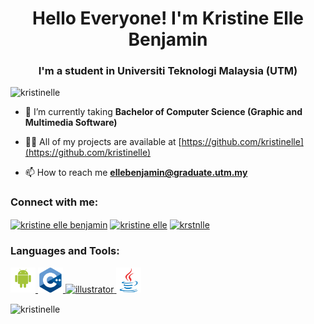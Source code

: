 <h1 align="center">Hello Everyone! I'm Kristine Elle Benjamin</h1>
<h3 align="center">I'm a student in Universiti Teknologi Malaysia (UTM)</h3>

<p align="left"> <img src="https://komarev.com/ghpvc/?username=kristinelle&label=Profile%20views&color=0e75b6&style=flat" alt="kristinelle" /> </p>

- 🌱 I’m currently taking **Bachelor of Computer Science (Graphic and Multimedia Software)**

- 👨‍💻 All of my projects are available at [https://github.com/kristinelle](https://github.com/kristinelle)

- 📫 How to reach me **ellebenjamin@graduate.utm.my**

<h3 align="left">Connect with me:</h3>
<p align="left">
<a href="https://linkedin.com/in/kristine elle benjamin" target="blank"><img align="center" src="https://raw.githubusercontent.com/rahuldkjain/github-profile-readme-generator/master/src/images/icons/Social/linked-in-alt.svg" alt="kristine elle benjamin" height="30" width="40" /></a>
<a href="https://fb.com/kristine elle" target="blank"><img align="center" src="https://raw.githubusercontent.com/rahuldkjain/github-profile-readme-generator/master/src/images/icons/Social/facebook.svg" alt="kristine elle" height="30" width="40" /></a>
<a href="https://instagram.com/krstnlle" target="blank"><img align="center" src="https://raw.githubusercontent.com/rahuldkjain/github-profile-readme-generator/master/src/images/icons/Social/instagram.svg" alt="krstnlle" height="30" width="40" /></a>
</p>

<h3 align="left">Languages and Tools:</h3>
<p align="left"> <a href="https://developer.android.com" target="_blank" rel="noreferrer"> <img src="https://raw.githubusercontent.com/devicons/devicon/master/icons/android/android-original-wordmark.svg" alt="android" width="40" height="40"/> </a> <a href="https://www.w3schools.com/cpp/" target="_blank" rel="noreferrer"> <img src="https://raw.githubusercontent.com/devicons/devicon/master/icons/cplusplus/cplusplus-original.svg" alt="cplusplus" width="40" height="40"/> </a> <a href="https://www.adobe.com/in/products/illustrator.html" target="_blank" rel="noreferrer"> <img src="https://www.vectorlogo.zone/logos/adobe_illustrator/adobe_illustrator-icon.svg" alt="illustrator" width="40" height="40"/> </a> <a href="https://www.java.com" target="_blank" rel="noreferrer"> <img src="https://raw.githubusercontent.com/devicons/devicon/master/icons/java/java-original.svg" alt="java" width="40" height="40"/> </a> </p>

<p><img align="center" src="https://github-readme-streak-stats.herokuapp.com/?user=kristinelle&" alt="kristinelle" /></p>
